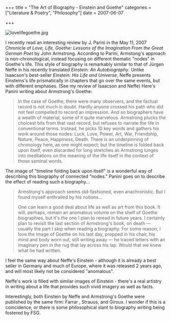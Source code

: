 +++
title = "The Art of Biography - Einstein and Goethe"
categories = ["Literature & Poetry", "Philosophy"]
date = 2007-06-07


+++


<img src="https://www.fractalog.com/jpg/lovelifegoethe.jpg" alt="lovelifegoethe.jpg" />

I recently read an interesting review by J. Parini in the May 11, 2007 Chronicle of <em>Love, Life, Goethe: Lessons of the Imagination From the Great German Poet </em>by<em> </em>John Armstrong. According to Parini, Armstong's approach is non-chronological, instead focusing on different thematic &quot;nodes&quot; in Goethe's life. This style of biography is remarkably similar to that of J&uuml;rgen Neffe in his recently translated <em>Einstein: An Autobiography</em>. Unlike Isaacson's best-seller <em>Einstein: His Life and Universe</em>, Neffe presents Einsteins's life prismatically in chapters that go over the same events, but with different emphases. (See my review of Isaacson and Neffe)
     Here's Panini writing about Armstrong's Goethe:     
<blockquote> In the case of Goethe, there were many observers, and the factual record is not much in doubt. Hardly anyone crossed his path who did not feel compelled to record an impression. And so biographers have a wealth of material, some of it quite marvelous. Armstrong plucks the choicest bits from that vast record, but refuses to narrate the life in conventional terms. Instead, he picks 10 key words and gathers his work around those nodes: Luck, Love, Power, Art, War, Friendship, Nature, Peace, Happiness, Death. There is an underpinning of chronology here, as one might expect; but the timeline is folded back upon itself, even discarded for long stretches as Armstrong lunges into meditations on the meaning of the life itself in the context of those seminal words.</blockquote>
         
The image of &quot;timeline folding back upon itself&quot; is a wonderful way of describing this biography of connected &quot;nodes.&quot; Panini goes on to describe the effect of reading such a biography...
            
<blockquote>     
Armstrong's approach seems old-fashioned, even anachronistic. But I found myself enthralled by his notions...
         
One can learn a good deal about life as well as art from this book. It will, perhaps, remain an anomalous volume on the shelf of Goethe biographies, but it's the one I plan to reread in future years. I certainly plan to revisit the last section of Armstrong's book, on death &mdash; usually the part I skip when reading a biography. For some reason, I love the image of Goethe on his last day, propped in his chair, his mind and body worn out, still writing away &mdash; he traced letters with an imaginary pen in the rug that lay across his lap. Would that we knew what he had written.
     </blockquote>
            
I feel the same way about Neffe's Einstein - although it is already a best seller in Germany and much of Europe, where it was released 2 years ago, and will most likely not be considered &quot;anomalous&quot;. 
         
Neffe's work is filled with similar images of Einstein - there's a real artistry in writing about a life that provides such vivid imagery as well as facts.
         
Interestingly, both Einstein by Neffe and Armstrong's Goethe were published by the same firm: Farrar , Strauus, and Giroux. I wonder if this is a coincidence, or there is some philosophical slant to biography writing being fostered by FSG.
